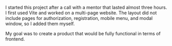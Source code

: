 I started this project after a call with a mentor that lasted almost three
hours. I first used Vite and worked on a multi-page website. The layout did not
include pages for authorization, registration, mobile menu, and modal window, so
I added them myself.

My goal was to create a product that would be fully functional in terms of
frontend.
